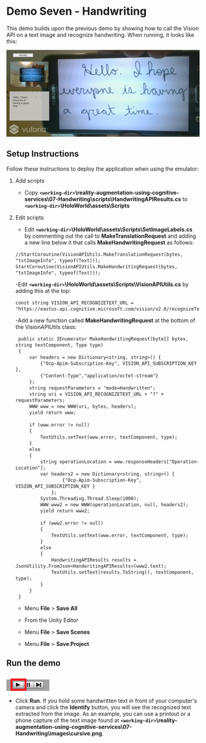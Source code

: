# Demo Seven - Handwriting

This demo builds upon the previous demo by showing how to call the Vision API on a text image and recognize handwriting. When running, it looks like this:

![demo-seven](setup/demo7-running-resized-66.png)

## Setup Instructions

Follow these instructions to deploy the application when using the emulator:

1. Add scripts
   - Copy **`<working-dir>`\reality-augmentation-using-cognitive-services\07-Handwriting\scripts\HandwritingAPIResults.cs** to **`<working-dir>`\HoloWorld\assets\Scripts**

1. Edit scripts
   - Edit **`<working-dir>`\HoloWorld\assets\Scripts\SetImageLabels.cs** by commenting out the call to **MakeTranslationRequest** and adding a new line below it that calls **MakeHandwritingRequest** as follows:
   ```
   //StartCoroutine(VisionAPIUtils.MakeTranslationRequest(bytes, "txtImageInfo", typeof(Text)));
   StartCoroutine(VisionAPIUtils.MakeHandwritingRequest(bytes, "txtImageInfo", typeof(Text)));
   ```
   -Edit **`<working-dir>`\HoloWorld\assets\Scripts\VisionAPIUtils.cs** by adding this at the top:
   ```
   const string VISION_API_RECOGNIZETEXT_URL = "https://eastus.api.cognitive.microsoft.com/vision/v2.0/recognizeText";
   ```

   -Add a new function called **MakeHandwritingRequest** at the bottom of the VisionAPIUtils class:
   ```
    public static IEnumerator MakeHandwritingRequest(byte[] bytes, string textComponent, Type type)
    {
        var headers = new Dictionary<string, string>() {
            {"Ocp-Apim-Subscription-Key", VISION_API_SUBSCRIPTION_KEY },
            {"Content-Type","application/octet-stream"}
        };
        string requestParameters = "mode=Handwritten";
        string uri = VISION_API_RECOGNIZETEXT_URL + "?" + requestParameters;
        WWW www = new WWW(uri, bytes, headers);
        yield return www;

        if (www.error != null)
        {
            TextUtils.setText(www.error, textComponent, type);
        }
        else
        {
            string operationLocation = www.responseHeaders["Operation-Location"];
            var headers2 = new Dictionary<string, string>() {
                    {"Ocp-Apim-Subscription-Key", VISION_API_SUBSCRIPTION_KEY }
                };
            System.Threading.Thread.Sleep(1000);
            WWW www2 = new WWW(operationLocation, null, headers2);
            yield return www2;

            if (www2.error != null)
            {
                TextUtils.setText(www.error, textComponent, type);
            }
            else
            {
                HandwritingAPIResults results = JsonUtility.FromJson<HandwritingAPIResults>(www2.text);
                TextUtils.setText(results.ToString(), textComponent, type);
            }
        }
    }
   ```
   - Menu **File** > **Save All**

   - From the Unity Editor
   - Menu **File** > **Save Scenes**
   - Menu **File** > **Save Project**

## Run the demo

  ![play](setup/play-labelled-resized-66.png)

  - Click **Run**. If you hold some handwritten text in front of your computer's camera and click the **Identify** button, you will see the recognized text extracted from the image. As an example, you can use a printout or a phone capture of the text image found at **`<working-dir>`\reality-augmentation-using-cognitive-services\07-Handwriting\images\cursive.png**.
